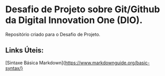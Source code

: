 # Desafio de Projeto sobre Git/Github da Digital Innovation One (DIO).
Repositório criado para o Desafio de Projeto.

## Links Úteis: 
[Sintaxe Básica Markdown]{https://www.markdownguide.org/basic-syntax/}
